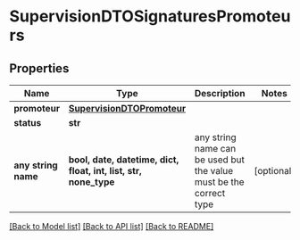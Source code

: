 # SupervisionDTOSignaturesPromoteurs


## Properties
Name | Type | Description | Notes
------------ | ------------- | ------------- | -------------
**promoteur** | [**SupervisionDTOPromoteur**](SupervisionDTOPromoteur.md) |  | 
**status** | **str** |  | 
**any string name** | **bool, date, datetime, dict, float, int, list, str, none_type** | any string name can be used but the value must be the correct type | [optional]

[[Back to Model list]](../README.md#documentation-for-models) [[Back to API list]](../README.md#documentation-for-api-endpoints) [[Back to README]](../README.md)


